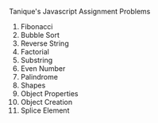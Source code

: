Tanique's Javascript Assignment Problems

1. Fibonacci
2. Bubble Sort
3. Reverse String
4. Factorial
5. Substring
6. Even Number
7. Palindrome
8. Shapes
9. Object Properties
10. Object Creation
11. Splice Element